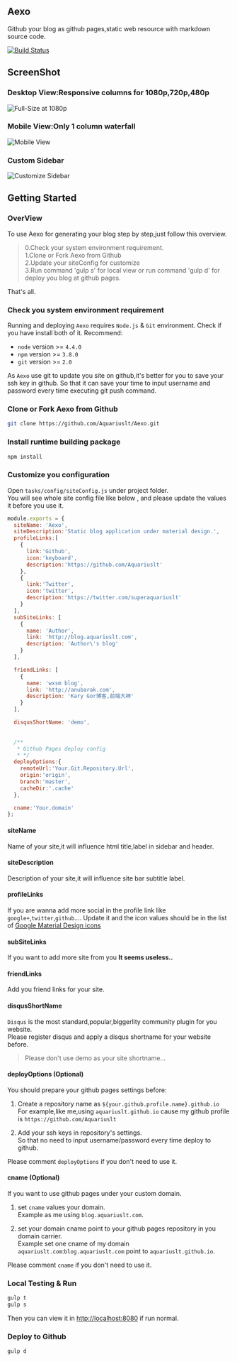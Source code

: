 ## Aexo
Github your blog as github pages,static web resource with markdown source code.

[![Build Status](https://api.travis-ci.org/Aquariuslt/Aexo.png)](https://travis-ci.org/Aquariuslt/Aexo)  


## ScreenShot

### Desktop View:Responsive columns for 1080p,720p,480p
![Full-Size at 1080p](https://img.alicdn.com/tfscom/TB1sCjCMVXXXXXgXXXXXXXXXXXX.png)

### Mobile View:Only 1 column waterfall
![Mobile View](https://img.alicdn.com/tfscom/TB1uMTzMVXXXXbXXXXXXXXXXXXX.png)

### Custom Sidebar
![Customize Sidebar](https://img.alicdn.com/tfscom/TB1X8PrMVXXXXcLXpXXXXXXXXXX.png)

## Getting Started

### OverView
To use Aexo for generating your blog step by step,just follow this overview.

> 0.Check your system environment requirement.  
> 1.Clone or Fork Aexo from Github  
> 2.Update your siteConfig for customize  
> 3.Run command 'gulp s' for local view or run command 'gulp d' for deploy you blog at github pages.  

That's all.

### Check you system environment requirement
Running and deploying `Aexo` requires `Node.js` & `Git` environment.
Check if you have install both of it.
Recommend:
- `node` version >= `4.4.0`
- `npm` version >= `3.8.0`
- `git` version >= `2.0`

As `Aexo` use git to update you site on github,it's better for you to save your ssh key in github.
So that it can save your time to input username and password every time executing git push command.

### Clone or Fork Aexo from Github
```sh
git clone https://github.com/Aquariuslt/Aexo.git
```

### Install runtime building package
```sh
npm install
```

### Customize you configuration
Open `tasks/config/siteConfig.js` under project folder.  
You will see whole site config file like below , and please update the values it before you use it.
```js
module.exports = {
  siteName: 'Aexo',
  siteDescription:'Static blog application under material design.',
  profileLinks:[
    {
      link:'Github',
      icon:'keyboard',
      description:'https://github.com/Aquariuslt'
    },
    {
      link:'Twitter',
      icon:'twitter',
      description:'https://twitter.com/superaquariuslt'
    }
  ],
  subSiteLinks: [
    {
      name: 'Author',
      link: 'http://blog.aquariuslt.com',
      description: 'Author\'s blog'
    }
  ],

  friendLinks: [
    {
      name: 'wxsm blog',
      link: 'http://anubarak.com',
      description: 'Kary Gor博客,前端大神'
    }
  ],

  disqusShortName: 'demo',
  
  
  /**
   * Github Pages deploy config
   * */
  deployOptions:{
    remoteUrl:'Your.Git.Repository.Url',
    origin:'origin',
    branch:'master',
    cacheDir:'.cache'
  },

  cname:'Your.domain'
};
```
#### siteName
Name of your site,it will influence html title,label in sidebar and header.

#### siteDescription
Description of your site,it will influence site bar subtitle label.

#### profileLinks
If you are wanna add more social in the profile link like `google+`,`twitter`,`github`....
Update it and the icon values should be in the list of [Google Material Design icons](https://klarsys.github.io/angular-material-icons/)

#### subSiteLinks
If you want to add more site from you **It seems useless..**

#### friendLinks
Add you friend links for your site.


#### disqusShortName
`Disqus` is the most standard,popular,biggerlity community plugin for you website.  
Please register disqus and apply a disqus shortname for your website before.  

> Please don't use demo as your site shortname...


#### deployOptions (Optional)

You should prepare your github pages settings before:  
1. Create a repository name as `${your.github.profile.name}.github.io`
For example,like me,using `aquariuslt.github.io` cause my github profile is `https://github.com/Aquariuslt`

2. Add your ssh keys in repository's settings.   
So that no need to input username/password every time deploy to github.  

Please comment `deployOptions` if you don't need to use it.

#### cname (Optional)
If you want to use github pages under your custom domain.

1. set `cname` values your domain.  
Example as me using `blog.aquariuslt.com`.

2. set your domain cname point to your github pages repository in you domain carrier.  
Example set one cname of my domain `aquariuslt.com`:`blog.aquariuslt.com` point to `aquariuslt.github.io`.  

Please comment `cname` if you don't need to use it.


### Local Testing & Run
```sh
gulp t
gulp s
```

Then you can view it in [http://localhost:8080](http://localhost:8080) if run normal.

### Deploy to Github
```sh
gulp d
```

